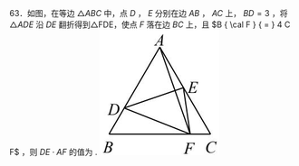 63．如图，在等边 $\triangle A B C$ 中，点 $D$ ， $E$ 分别在边 $A B$ ， $A C$ 上， $B D { = } 3$ ，将 $\triangle A D E$ 沿 $D E$ 翻折得到△FDE，使点 $F$ 落在边 $B C$ 上，且 $B { \cal F } { = } 4 C F$ ，则 $D E \cdot A F$ 的值为 .
![](<../../qs_image_DB/专题1-2_一文吃透相似三角形12个模型·共14类题型（解析版）/f5f3695edb17fe3ad8d63f87fb0b8c6a35ed225f1c2c20502e4cd570a57b4fde.jpg>)
